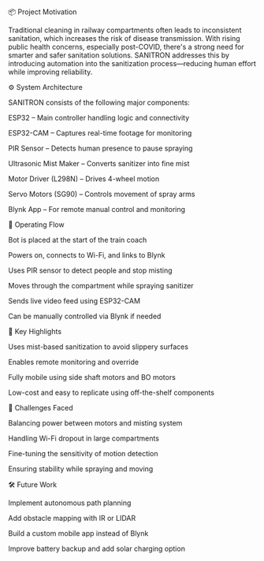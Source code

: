 📦 Project Motivation

Traditional cleaning in railway compartments often leads to inconsistent sanitation, which increases the risk of disease transmission. With rising public health concerns, especially post-COVID, there's a strong need for smarter and safer sanitation solutions. SANITRON addresses this by introducing automation into the sanitization process—reducing human effort while improving reliability.

⚙️ System Architecture

SANITRON consists of the following major components:

ESP32 – Main controller handling logic and connectivity

ESP32-CAM – Captures real-time footage for monitoring

PIR Sensor – Detects human presence to pause spraying

Ultrasonic Mist Maker – Converts sanitizer into fine mist

Motor Driver (L298N) – Drives 4-wheel motion

Servo Motors (SG90) – Controls movement of spray arms

Blynk App – For remote manual control and monitoring

🔁 Operating Flow

Bot is placed at the start of the train coach

Powers on, connects to Wi-Fi, and links to Blynk

Uses PIR sensor to detect people and stop misting

Moves through the compartment while spraying sanitizer

Sends live video feed using ESP32-CAM

Can be manually controlled via Blynk if needed

🧠 Key Highlights

Uses mist-based sanitization to avoid slippery surfaces

Enables remote monitoring and override

Fully mobile using side shaft motors and BO motors

Low-cost and easy to replicate using off-the-shelf components

🧪 Challenges Faced

Balancing power between motors and misting system

Handling Wi-Fi dropout in large compartments

Fine-tuning the sensitivity of motion detection

Ensuring stability while spraying and moving

🛠 Future Work

Implement autonomous path planning

Add obstacle mapping with IR or LIDAR

Build a custom mobile app instead of Blynk

Improve battery backup and add solar charging option

